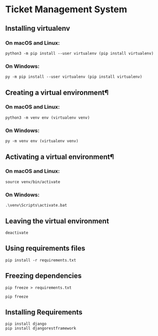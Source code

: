 # Ticket Management System

## Installing virtualenv

### On macOS and Linux:

    python3 -m pip install --user virtualenv (pip install virtualenv)

### On Windows:

    py -m pip install --user virtualenv (pip install virtualenv)


## Creating a virtual environment¶

### On macOS and Linux:

    python3 -m venv env (virtualenv venv)

### On Windows:

    py -m venv env (virtualenv venv)


## Activating a virtual environment¶

### On macOS and Linux:

    source venv/bin/activate

### On Windows:

    .\venv\Scripts\activate.bat


## Leaving the virtual environment

    deactivate


## Using requirements files

    pip install -r requirements.txt


## Freezing dependencies

    pip freeze > requirements.txt

    pip freeze


## Installing Requirements

    pip install django
    pip install djangorestframework
